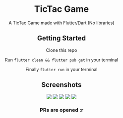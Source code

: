 <div align="center">

# TicTac Game

A TicTac Game made with Flutter/Dart (No libraries)

## Getting Started

Clone this repo

Run `flutter clean && flutter pub get` in your terminal

Finally `flutter run` in your terminal

## Screenshots

<img src="screenshots/1.png"/>
<img src="screenshots/2.png"/>
<img src="screenshots/3.png"/>
<img src="screenshots/4.png"/>
<img src="screenshots/5.png"/>

### PRs are opened :r

</div>

